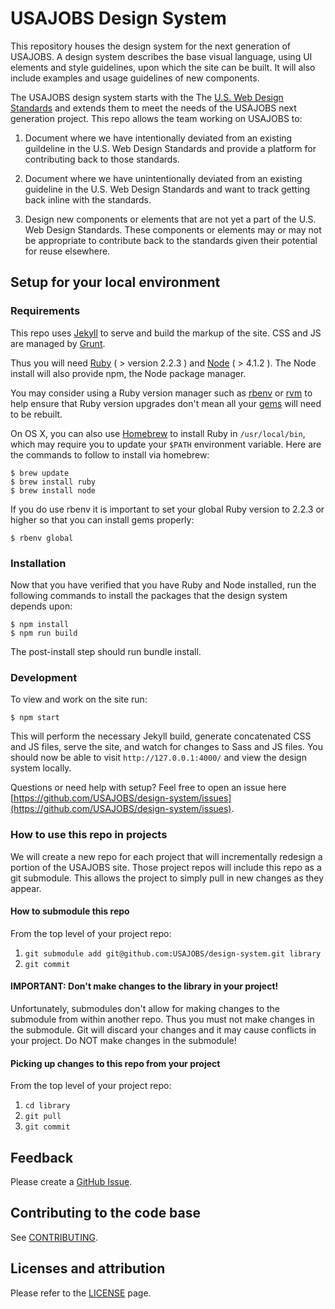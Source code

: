 # USAJOBS Design System

This repository houses the design system for the next generation of USAJOBS. A design system describes the base visual language, using UI elements and style guidelines, upon which the site can be built. It will also include examples and usage guidelines of new components.

The USAJOBS design system starts with the The [U.S. Web Design Standards](https://playbook.cio.gov/designstandards) and extends them to meet the needs of the USAJOBS next generation project. This repo allows the team working on USAJOBS to:

1. Document where we have intentionally deviated from an existing guildeline in the U.S. Web Design Standards and provide a platform for contributing back to those standards.

2. Document where we have unintentionally deviated from an existing guideline in the U.S. Web Design Standards and want to track getting back inline with the standards.

3. Design new components or elements that are not yet a part of the U.S. Web Design Standards. These components or elements may or may not be appropriate to contribute back to the standards given their potential for reuse elsewhere.

## Setup for your local environment

### Requirements

This repo uses [Jekyll](https://jekyllrb.com/) to serve and build the markup of the site. CSS and JS are managed by [Grunt](http://gruntjs.com/).

Thus you will need [Ruby](https://www.ruby-lang.org) ( > version 2.2.3 ) and [Node](https://nodejs.org/en/download/) ( > 4.1.2 ). The Node install will also provide npm, the Node package manager.

You may consider using a Ruby version manager such as
[rbenv](https://github.com/sstephenson/rbenv) or [rvm](https://rvm.io/) to
help ensure that Ruby version upgrades don't mean all your
[gems](https://rubygems.org/) will need to be rebuilt.

On OS X, you can also use [Homebrew](http://brew.sh/) to install Ruby in
`/usr/local/bin`, which may require you to update your `$PATH` environment
variable. Here are the commands to follow to install via homebrew:

```shell
$ brew update
$ brew install ruby
$ brew install node
```

If you do use rbenv it is important to set your global Ruby version to 2.2.3 or higher so that you can install gems properly:

```shell
$ rbenv global
```

### Installation

Now that you have verified that you have Ruby and Node installed, run the following commands to install the packages that the design system depends upon:

```shell
$ npm install
$ npm run build
```

The post-install step should run bundle install.

### Development

To view and work on the site run:

```shell
$ npm start
```

This will perform the necessary Jekyll build, generate concatenated CSS and JS files, serve the site, and watch for changes to Sass and JS files. You should now be able to visit `http://127.0.0.1:4000/` and view the design system locally.

Questions or need help with setup? Feel free to open an issue here [https://github.com/USAJOBS/design-system/issues](https://github.com/USAJOBS/design-system/issues).

### How to use this repo in projects

We will create a new repo for each project that will incrementally redesign a portion of the USAJOBS site. Those project repos will include this repo as a git submodule. This allows the project to simply pull in new changes as they appear.

#### How to submodule this repo

From the top level of your project repo:

1. `git submodule add git@github.com:USAJOBS/design-system.git library`
2. `git commit`

#### IMPORTANT: Don't make changes to the library in your project!

Unfortunately, submodules don't allow for making changes to the submodule from within          another repo. Thus you must not make changes in the submodule. Git will discard your           changes and it may cause conflicts in your project. Do NOT make changes in the submodule!

#### Picking up changes to this repo from your project

From the top level of your project repo:

1. `cd library`
2. `git pull`
3. `git commit`

## Feedback

Please create a [GitHub Issue](https://github.com/USAJOBS/design-system/issues).

## Contributing to the code base

See [CONTRIBUTING](CONTRIBUTING.md).

## Licenses and attribution

Please refer to the [LICENSE](LICENSE.md) page.
